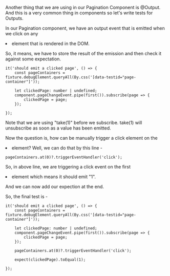Another thing that we are using in our Pagination Component is @Output. And this is a very common thing in components so let's write tests for Outputs.

In our Pagination component, we have an output event that is emitted when we click on any <li> element that is rendered in the DOM. 

So, it means, we have to store the result of the emission and then check it against some expectation.

    it('should emit a clicked page', () => {
        const pageContainers = fixture.debugElement.queryAll(By.css('[data-testid="page-container"]'));

        let clickedPage: number | undefined;
        component.pageChangeEvent.pipe(first()).subscribe(page => {
            clickedPage = page;
        });

    });

Note that we are using "take(1)" before we subscribe. take(1) will unsubscribe as soon as a value has been emitted.

Now the question is, how can be manually trigger a click element on the <li> element? Well, we can do that by this line - 

    pageContainers.at(0)?.triggerEventHandler('click');

So, in above line, we are triggering a click event on the first <li> element which means it should emit "1".

And we can now add our expection at the end.

So, the final test is - 

    it('should emit a clicked page', () => {
        const pageContainers = fixture.debugElement.queryAll(By.css('[data-testid="page-container"]'));

        let clickedPage: number | undefined;
        component.pageChangeEvent.pipe(first()).subscribe(page => {
            clickedPage = page;
        });

        pageContainers.at(0)?.triggerEventHandler('click');

        expect(clickedPage).toEqual(1);

    });
